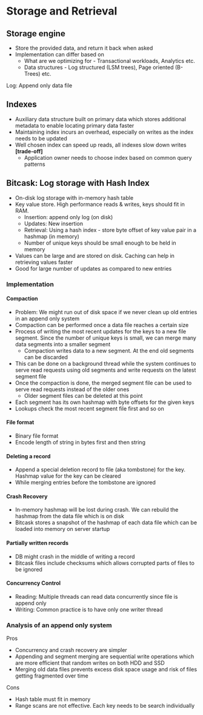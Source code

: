 # Storage and Retrieval

## Storage engine
* Store the provided data, and return it back when asked
* Implementation can differ based on
  * What are we optimizing for - Transactional workloads, Analytics etc.
  * Data structures - Log structured (LSM trees), Page oriented (B-Trees) etc.

Log: Append only data file

## Indexes
* Auxiliary data structure built on primary data which stores additional metadata to enable locating primary data faster
* Maintaining index incurs an overhead, especially on writes as the index needs to be updated
* Well chosen index can speed up reads, all indexes slow down writes **[trade-off]**
  * Application owner needs to choose index based on common query patterns

## Bitcask: Log storage with Hash Index
* On-disk log storage with in-memory hash table
* Key value store. High performance reads & writes, keys should fit in RAM.
  * Insertion: append only log (on disk)
  * Updates: New insertion
  * Retrieval: Using a hash index - store byte offset of key value pair in a hashmap (in memory)
  * Number of unique keys should be small enough to be held in memory
* Values can be large and are stored on disk. Caching can help in retrieving values faster
* Good for large number of updates as compared to new entries

### Implementation
#### Compaction
* Problem: We might run out of disk space if we never clean up old entries in an append only system
* Compaction can be performed once a data file reaches a certain size
* Process of writing the most recent updates for the keys to a new file segment. Since the number of unique keys is small, we can merge many data segments into a smaller segment
  * Compaction writes data to a new segment. At the end old segments can be discarded
* This can be done on a background thread while the system continues to serve read requests using old segments and write requests on the latest segment file
* Once the compaction is done, the merged segment file can be used to serve read requests instead of the older ones
  * Older segment files can be deleted at this point
* Each segment has its own hashmap with byte offsets for the given keys
* Lookups check the most recent segment file first and so on
#### File format
* Binary file format
* Encode length of string in bytes first and then string
#### Deleting a record
* Append a special deletion record to file (aka tombstone) for the key. Hashmap value for the key can be cleared
* While merging entries before the tombstone are ignored
#### Crash Recovery
* In-memory hashmap will be lost during crash. We can rebuild the hashmap from the data file which is on disk
* Bitcask stores a snapshot of the hashmap of each data file which can be loaded into memory on server startup
#### Partially written records
* DB might crash in the middle of writing a record
* Bitcask files include checksums which allows corrupted parts of files to be ignored
#### Concurrency Control
* Reading: Multiple threads can read data concurrently since file is append only
* Writing: Common practice is to have only one writer thread
### Analysis of an append only system
Pros
* Concurrency and crash recovery are simpler
* Appending and segment merging are sequential write operations which are more efficient that random writes on both HDD and SSD
* Merging old data files prevents excess disk space usage and risk of files getting fragmented over time

Cons
* Hash table must fit in memory
* Range scans are not effective. Each key needs to be search individually

